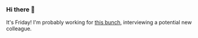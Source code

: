 ### Hi there :wave:

It's Friday! I'm probably working for [this bunch](https://github.com/kohofinancial), interviewing a potential new colleague.
